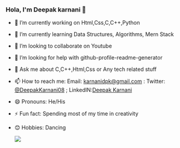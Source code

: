 ### Hola, I'm Deepak karnani  👋

- 🔭 I’m currently working on Html,Css,C,C++,Python
- 🌱 I’m currently learning Data Structures, Algorithms, Mern Stack
- 👯 I’m looking to collaborate on Youtube
- 🤔 I’m looking for help with github-profile-readme-generator
- 💬 Ask me about C,C++,Html,Css or Any tech related stuff
- 📫 How to reach me: Email: karnanidpk@gmail.com : Twitter: [@DeepakKarnani08](https://twitter.com/DeepakKarnani08) ; LinkedIN:[Deepak Karnani](https://www.linkedin.com/in/deepak-karnani-06282a1a9/)
- 😄 Pronouns: He/His
- ⚡ Fun fact: Spending most of my time in creativity
- 😊 Hobbies: Dancing


  <img src="https://github-readme-stats.vercel.app/api?username=Deepak-Karnani&&show_icons=true&title_color=ffffff&icon_color=bb2acf&text_color=daf7dc&bg_color=191919">


